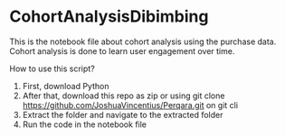 # CohortAnalysisDibimbing

This is the notebook file about cohort analysis using the purchase data. Cohort analysis is done to learn user engagement over time.

How to use this script?

1. First, download Python
2. After that, download this repo as zip or using git clone https://github.com/JoshuaVincentius/Perqara.git on git cli
3. Extract the folder and navigate to the extracted folder
4. Run the code in the notebook file
